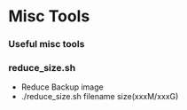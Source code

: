 Misc Tools
============================

### Useful misc tools


### reduce_size.sh
 - Reduce Backup image
 - ./reduce_size.sh filename size(xxxM/xxxG)

